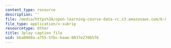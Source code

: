 ```yaml
---
content_type: resource
description: ''
file: /media/https%3A/open-learning-course-data-rc.s3.amazonaws.com/6-00sc-introduction-to-computer-science-and-programming-spring-2011/bba0068aa7555fbcbaae0837e270b5f6_C2BBAW78fYg.vtt
file_type: application/x-subrip
resourcetype: Other
title: 3play caption file
uid: bba0068a-a755-5fbc-baae-0837e270b5f6
---
```

